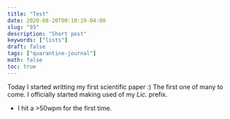 ```yaml
---
title: "Test"
date: 2020-08-20T00:19:29-04:00
slug: "93"
description: "Short post"
keywords: ["lists"]
draft: false
tags: ["quarantine-journal"]
math: false
toc: true
---
```


Today I started writting my first scientific paper :)
The first one of many to come.
I officially started making used of my *Lic.* prefix. 

+ I hit a >50wpm for the first time. 